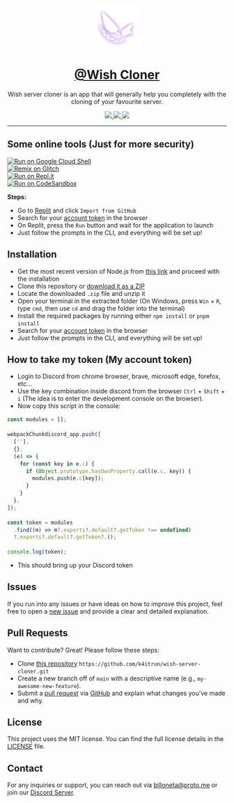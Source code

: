 <div align="center">

<img src=".github/assets/wish.png" width=100 alt="Wish Cloner"/><br/>

# [@Wish Cloner](https://github.com/k4itrun/wish-server-cloner)

Wish server cloner is an app that will generally help you completely with the cloning of your favourite server.

</div>

<div align="center">
  <a aria-label="GitHub License" href="https://github.com/k4itrun/wish-server-cloner/blob/master/license.md">
    <img src="https://img.shields.io/github/license/k4itrun/k4itrun?color=%23e3aef0&logo=github&style=flat-square&label=License">
  </a>
  <a aria-label="Version" href="https://github.com/k4itrun/wish-server-cloner/releases">
    <img src="https://img.shields.io/github/v/release/k4itrun/wish-server-cloner?color=%23e3aef0&logo=github&style=flat-square&label=Version">
  </a>
  <a aria-label="Discord" href="https://discord.gg/A6Vu7gYE">
    <img src="https://img.shields.io/discord/903684797560397915?color=%23e3aef0&logo=discord&style=flat-square&logoColor=fff&label=Discord">
  </a>
</div>

---

## Some online tools (Just for more security)

<div>
  <a href="https://shell.cloud.google.com/cloudshell/open?cloudshell_git_repo=https://github.com/wishware/wish-server-cloner.git&tutorial=README.md">
    <img alt="Run on Google Cloud Shell" src="https://gstatic.com/cloudssh/images/open-btn.svg" height="30"/>
  </a><br/>
  <a href="https://glitch.com/edit/#!/import/github/wishware/wish-server-cloner">
    <img alt="Remix on Glitch" src="https://cdn.glitch.com/2703baf2-b643-4da7-ab91-7ee2a2d00b5b%2Fremix-button.svg" height="30"/>
  </a><br/>
  <a href="https://repl.it/github/wishware/wish-server-cloner">
    <img alt="Run on Repl.it" src="https://repl.it/badge/github/k4itrun/wish-server-cloner" height="40"/>
  </a><br/>
  <a href="https://codesandbox.io/p/github/wishware/wish-server-cloner">
    <img alt="Run on CodeSandbox" src="https://user-images.githubusercontent.com/1863771/68405395-5020f400-0180-11ea-8818-8cb255d9fe71.png" height="44"/>
  </a>
</div>

**Steps:**

- Go to [Replit](https://repl.it/github/k4itrun/wish-server-cloner) and click `Import from GitHub`
- Search for your [account token](#how-to-take-my-token-my-account-token) in the browser
- On Replit, press the `Run` button and wait for the application to launch
- Just follow the prompts in the CLI, and everything will be set up!

## Installation

- Get the most recent version of Node.js from [this link](https://nodejs.org/en/download/) and proceed with the installation
- Clone this repository or [download it as a ZIP](https://github.com/k4itrun/wish-server-cloner/archive/refs/heads/main.zip)
- Locate the downloaded `.zip` file and unzip it
- Open your terminal in the extracted folder (On Windows, press `Win` + `R`, type `cmd`, then use `cd` and drag the folder into the terminal)
- Install the required packages by running either `npm install` or `pnpm install`
- Search for your [account token](#how-to-take-my-token-my-account-token) in the browser
- Just follow the prompts in the CLI, and everything will be set up!

## How to take my token (My account token)

- Login to Discord from chrome browser, brave, microsoft edge, forefox, etc...
- Use the key combination inside discord from the browser `Ctrl` + `Shift` + `i` (The idea is to enter the development console on the browser).
- Now copy this script in the console:

```js
const modules = [];

webpackChunkdiscord_app.push([
  [''],
  {},
  (e) => {
    for (const key in e.c) {
      if (Object.prototype.hasOwnProperty.call(e.c, key)) {
        modules.push(e.c[key]);
      }
    }
  },
]);

const token = modules
  .find((m) => m?.exports?.default?.getToken !== undefined)
  ?.exports?.default?.getToken?.();

console.log(token);
```

- This should bring up your Discord token

## Issues

If you run into any issues or have ideas on how to improve this project, feel free to open a [new issue](https://github.com/k4itrun/wish-server-cloner/issues) and provide a clear and detailed explanation.

## Pull Requests

Want to contribute? Great! Please follow these steps:

- Clone [this repository](https://github.com/k4itrun/wish-server-cloner) `https://github.com/k4itrun/wish-server-cloner.git`
- Create a new branch off of `main` with a descriptive name (e.g., `my-awesome-new-feature`).
- Submit a [pull request](https://github.com/k4itrun/wish-server-cloner/pulls) via [GitHub](https://github.com/) and explain what changes you’ve made and why.

## License

This project uses the MIT license. You can find the full license details in the [LICENSE](https://github.com/k4itrun/wish-server-cloner/blob/master/license.md) file.

## Contact

For any inquiries or support, you can reach out via [billoneta@proto.me](mailto:billoneta@proto.me) or join our [Discord Server](https://discord.gg/A6Vu7gYE).
